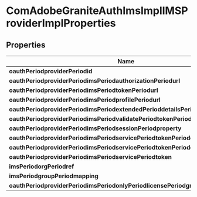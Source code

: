 
# ComAdobeGraniteAuthImsImplIMSProviderImplProperties

## Properties
Name | Type | Description | Notes
------------ | ------------- | ------------- | -------------
**oauthPeriodproviderPeriodid** | [**ConfigNodePropertyString**](ConfigNodePropertyString.md) |  |  [optional]
**oauthPeriodproviderPeriodimsPeriodauthorizationPeriodurl** | [**ConfigNodePropertyString**](ConfigNodePropertyString.md) |  |  [optional]
**oauthPeriodproviderPeriodimsPeriodtokenPeriodurl** | [**ConfigNodePropertyString**](ConfigNodePropertyString.md) |  |  [optional]
**oauthPeriodproviderPeriodimsPeriodprofilePeriodurl** | [**ConfigNodePropertyString**](ConfigNodePropertyString.md) |  |  [optional]
**oauthPeriodproviderPeriodimsPeriodextendedPerioddetailsPeriodurls** | [**ConfigNodePropertyArray**](ConfigNodePropertyArray.md) |  |  [optional]
**oauthPeriodproviderPeriodimsPeriodvalidatePeriodtokenPeriodurl** | [**ConfigNodePropertyString**](ConfigNodePropertyString.md) |  |  [optional]
**oauthPeriodproviderPeriodimsPeriodsessionPeriodproperty** | [**ConfigNodePropertyString**](ConfigNodePropertyString.md) |  |  [optional]
**oauthPeriodproviderPeriodimsPeriodservicePeriodtokenPeriodclientPeriodid** | [**ConfigNodePropertyString**](ConfigNodePropertyString.md) |  |  [optional]
**oauthPeriodproviderPeriodimsPeriodservicePeriodtokenPeriodclientPeriodsecret** | [**ConfigNodePropertyString**](ConfigNodePropertyString.md) |  |  [optional]
**oauthPeriodproviderPeriodimsPeriodservicePeriodtoken** | [**ConfigNodePropertyString**](ConfigNodePropertyString.md) |  |  [optional]
**imsPeriodorgPeriodref** | [**ConfigNodePropertyString**](ConfigNodePropertyString.md) |  |  [optional]
**imsPeriodgroupPeriodmapping** | [**ConfigNodePropertyArray**](ConfigNodePropertyArray.md) |  |  [optional]
**oauthPeriodproviderPeriodimsPeriodonlyPeriodlicensePeriodgroup** | [**ConfigNodePropertyBoolean**](ConfigNodePropertyBoolean.md) |  |  [optional]



